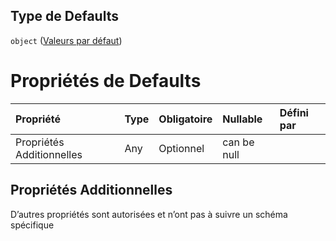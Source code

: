 ## Type de Defaults

`object` ([Valeurs par défaut](frw-definitions-valeurs-par-défaut.md))

# Propriétés de Defaults

| Propriété                 | Type | Obligatoire | Nullable    | Défini par |
| :------------------------ | :--- | :---------- | :---------- | :--------- |
| Propriétés Additionnelles | Any  | Optionnel   | can be null |            |

## Propriétés Additionnelles

D’autres propriétés sont autorisées et n’ont pas à suivre un schéma spécifique
